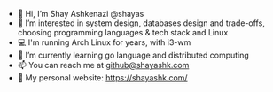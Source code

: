 - 👋 Hi, I’m Shay Ashkenazi @shayas
- 👀 I’m interested in system design, databases design and trade-offs, choosing programming languages & tech stack and Linux
- 💻 I'm running Arch Linux for years, with i3-wm
- 🌱 I’m currently learning go language and distributed computing
- 📫 You can reach me at github@shayashk.com
- 🌳 My personal website: https://shayashk.com/

<!---
shayas/shayas is a ✨ special ✨ repository because its `README.md` (this file) appears on your GitHub profile.
You can click the Preview link to take a look at your changes.
--->
